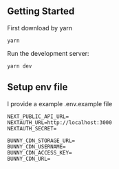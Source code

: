 ## Getting Started

First download by yarn

```
yarn

```

Run the development server:

```
yarn dev

```

## Setup env file

I provide a example .env.example file

```
NEXT_PUBLIC_API_URL=
NEXTAUTH_URL=http://localhost:3000
NEXTAUTH_SECRET=

BUNNY_CDN_STORAGE_URL=
BUNNY_CDN_USERNAME=
BUNNY_CDN_ACCESS_KEY=
BUNNY_CDN_URL=
```

```

```
